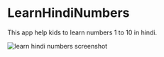 # LearnHindiNumbers
This app help kids to learn numbers 1 to 10 in hindi.

![learn hindi numbers screenshot](https://user-images.githubusercontent.com/8606340/44668294-9cc85580-aa3a-11e8-8c3e-873561fc8c03.png)
